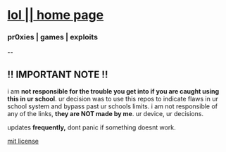 # [lol || home page](https://github.com/gredful/lol)
### pr0xies | games | exploits
--

## !! IMPORTANT NOTE !!
i am **not responsible for the trouble you get into if you are caught using this in ur school**. ur decision was to use this repos to indicate flaws in ur school system and bypass past ur schools limits. i am not responsible of any of the links, **they are NOT made by me**. ur device, ur decisions.  

updates **frequently,** dont panic if something doesnt work.

[mit license](https://github.com/gredful/lol/blob/main/LICENSE) <br>

